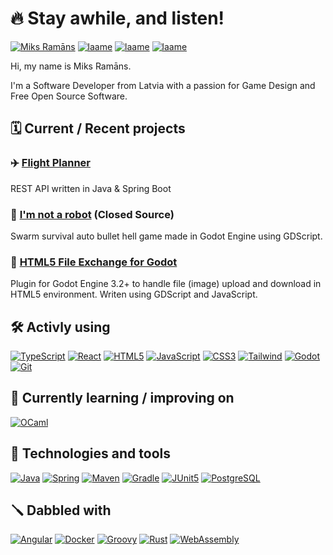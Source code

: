 # 🔥 Stay awhile, and listen!

[![Miks Ramāns](https://img.shields.io/badge/Miks_Ramāns-0A66C2?style=for-the-badge&logo=linkedin&logoColor=white)](https://www.linkedin.com/in/miksramans)
[![laame](https://img.shields.io/badge/laame-FA5C5C?style=for-the-badge&logo=itchdotio&logoColor=white)](https://laame.itch.io)
[![laame](https://img.shields.io/badge/laame-1DA1F2?style=for-the-badge&logo=twitter&logoColor=white)](https://twitter.com/laame)
[![laame](https://img.shields.io/badge/laame-9146FF?style=for-the-badge&logo=twitch&logoColor=white)](https://www.twitch.tv/laame)

Hi, my name is Miks Ramāns.

I'm a Software Developer from Latvia with a passion for Game Design and Free Open Source Software.


## 🗓️ Current / Recent projects

### ✈️ [Flight Planner](https://github.com/Pukkah/flight-planner)
REST API written in Java & Spring Boot

### 🤖 [I'm not a robot](https://laame.itch.io/i-am-not-a-robot) (Closed Source)
Swarm survival auto bullet hell game made in Godot Engine using GDScript.

### 📂 [HTML5 File Exchange for Godot](https://github.com/Pukkah/HTML5-File-Exchange-for-Godot)
Plugin for Godot Engine 3.2+ to handle file (image) upload and download in HTML5 environment.
Writen using GDScript and JavaScript.

## 🛠 Activly using

[![TypeScript](https://img.shields.io/badge/TypeScript-1c1c1c?logo=typescript&logoColor=3178C6)](#-activly-using)
[![React](https://img.shields.io/badge/React-1c1c1c?logo=react&logoColor=#61dafb)](#-activly-using)
[![HTML5](https://img.shields.io/badge/HTML5-1c1c1c?logo=html5&logoColor=E34F26)](#-activly-using)
[![JavaScript](https://img.shields.io/badge/JavaScript-1c1c1c?logo=javascript&logoColor=F7DF1E)](#-activly-using)
[![CSS3](https://img.shields.io/badge/CSS3-1c1c1c?logo=css3&logoColor=1572B6)](#-activly-using)
[![Tailwind](https://img.shields.io/badge/Tailwind-1c1c1c?logo=tailwindcss&logoColor=06B6D4)](#-activly-using)
[![Godot](https://img.shields.io/badge/Godot_Engine-1c1c1c?logo=godotengine&logoColor=478CBF)](#-activly-using)
[![Git](https://img.shields.io/badge/Git-1c1c1c?logo=git&logoColor=F05032)](#-activly-using)

## 📖 Currently learning / improving on

[![OCaml](https://img.shields.io/badge/OCaml-1c1c1c?logo=OCaml&logoColor=ec6813)](#-currently-learning--improving-on)

## 🧰 Technologies and tools

[![Java](https://img.shields.io/badge/Java-1c1c1c?logo=OpenJDK&logoColor=FFFFFF)](#-technologies-and-tools)
[![Spring](https://img.shields.io/badge/Spring-1c1c1c?logo=spring&logoColor=6DB33F)](#-technologies-and-tools)
[![Maven](https://img.shields.io/badge/Maven-1c1c1c?logo=apachemaven&logoColor=C71A36)](#-technologies-and-tools)
[![Gradle](https://img.shields.io/badge/Gradle-1c1c1c?logo=gradle&logoColor=02303A)](#-technologies-and-tools)
[![JUnit5](https://img.shields.io/badge/JUnit5-1c1c1c?logo=junit5&logoColor=25A162)](#-technologies-and-tools)
[![PostgreSQL](https://img.shields.io/badge/PostgreSQL-1c1c1c?logo=postgresql&logoColor=4169E1)](#-technologies-and-tools)

## 🪛 Dabbled with

[![Angular](https://img.shields.io/badge/Angular-1c1c1c?logo=angular&logoColor=DD0031)](#-dabbled-with)
[![Docker](https://img.shields.io/badge/Docker-1c1c1c?logo=docker&logoColor=2496ED)](#-dabbled-with)
[![Groovy](https://img.shields.io/badge/Groovy-1c1c1c?logo=apachegroovy&logoColor=4298B8)](#-dabbled-with)
[![Rust](https://img.shields.io/badge/Rust-1c1c1c?logo=Rust&logoColor=f74c00)](#-dabbled-with)
[![WebAssembly](https://img.shields.io/badge/WebAssembly-1c1c1c?logo=WebAssembly&logoColor=654FF0)](#-dabbled-with)
